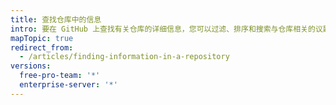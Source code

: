 ```yaml
---
title: 查找仓库中的信息
intro: 要在 GitHub 上查找有关仓库的详细信息，您可以过滤、排序和搜索与仓库相关的议题和拉取请求。
mapTopic: true
redirect_from:
  - /articles/finding-information-in-a-repository
versions:
  free-pro-team: '*'
  enterprise-server: '*'
---
```



